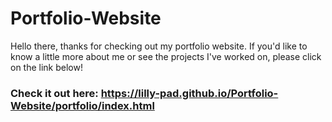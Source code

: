 # Portfolio-Website

Hello there, thanks for checking out my portfolio website. If you'd like to know a little more about me or see the projects I've worked on, please click on the link below!

### Check it out here: https://lilly-pad.github.io/Portfolio-Website/portfolio/index.html

